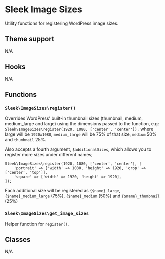 # Sleek Image Sizes

Utility functions for registering WordPress image sizes.

## Theme support

N/A

## Hooks

N/A

## Functions

### `Sleek\ImageSizes\register()`

Overrides WordPress' built-in thumbnail sizes (thumbnail, medium, medium_large and large) using the dimensions passed to the function, e.g: `Sleek\ImageSizes\register(1920, 1080, ['center', 'center']);` where large will be `1920x1080`, `medium_large` will be 75% of that size, `medium` 50% and `thumbnail` 25%.

Also accepts a fourth argument, `$additionalSizes`, which allows you to register more sizes under different names;

```
Sleek\ImageSizes\register(1920, 1080, ['center', 'center'], [
	'portrait' => ['width' => 1080, 'height' => 1920, 'crop' => ['center', 'top']],
	'square' => ['width' => 1920, 'height' => 1920],
]);
```

Each additional size will be registered as `{$name}_large`, `{$name}_medium_large` (75%), `{$name}_medium` (50%) and `{$name}_thumbnail` (25%)

### `Sleek\ImageSizes\get_image_sizes`

Helper function for `register()`.

## Classes

N/A
